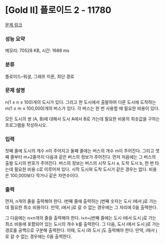 # [Gold II] 플로이드 2 - 11780 

[문제 링크](https://www.acmicpc.net/problem/11780) 

### 성능 요약

메모리: 70528 KB, 시간: 1688 ms

### 분류

플로이드–워셜, 그래프 이론, 최단 경로

### 문제 설명

<p>n(1 ≤ n ≤ 100)개의 도시가 있다. 그리고 한 도시에서 출발하여 다른 도시에 도착하는 m(1 ≤ m ≤ 100,000)개의 버스가 있다. 각 버스는 한 번 사용할 때 필요한 비용이 있다.</p>

<p>모든 도시의 쌍 (A, B)에 대해서 도시 A에서 B로 가는데 필요한 비용의 최솟값을 구하는 프로그램을 작성하시오.</p>

### 입력 

 <p>첫째 줄에 도시의 개수 n이 주어지고 둘째 줄에는 버스의 개수 m이 주어진다. 그리고 셋째 줄부터 m+2줄까지 다음과 같은 버스의 정보가 주어진다. 먼저 처음에는 그 버스의 출발 도시의 번호가 주어진다. 버스의 정보는 버스의 시작 도시 a, 도착 도시 b, 한 번 타는데 필요한 비용 c로 이루어져 있다. 시작 도시와 도착 도시가 같은 경우는 없다. 비용은 100,000보다 작거나 같은 자연수이다.</p>

### 출력 

 <p>먼저, n개의 줄을 출력해야 한다. i번째 줄에 출력하는 j번째 숫자는 도시 i에서 j로 가는데 필요한 최소 비용이다. 만약, i에서 j로 갈 수 없는 경우에는 그 자리에 0을 출력한다.</p>

<p>그 다음에는 n×n개의 줄을 출력해야 한다. i×n+j번째 줄에는 도시 i에서 도시 j로 가는 최소 비용에 포함되어 있는 도시의 개수 k를 출력한다. 그 다음, 도시 i에서 도시 j로 가는 경로를 공백으로 구분해 출력한다. 이때, 도시 i와 도시 j도 출력해야 한다. 만약, i에서 j로 갈 수 없는 경우에는 0을 출력한다.</p>

